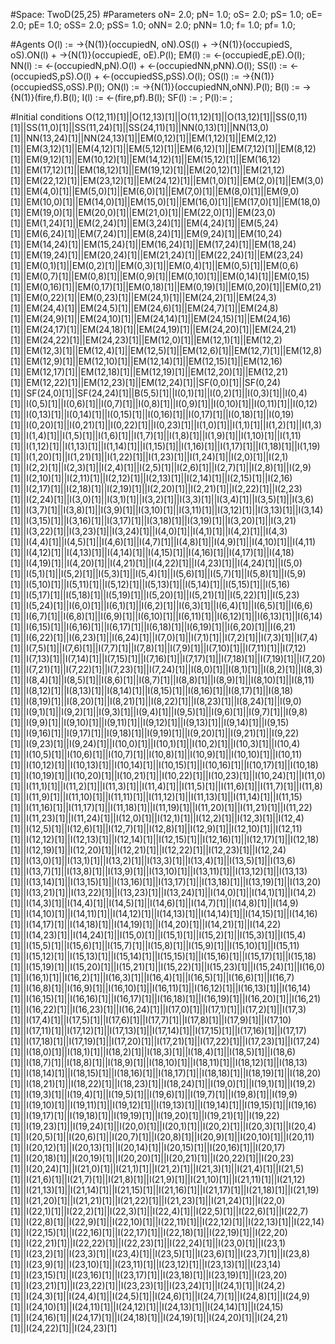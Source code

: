 
#Space: TwoD(25,25)
#Parameters
oN= 2.0;
pN= 1.0;
oS= 2.0;
pS= 1.0;
oE= 2.0;
pE= 1.0;
oSS= 2.0;
pSS= 1.0;
oNN= 2.0;
pNN= 1.0;
f= 1.0;
pf= 1.0;
 
#Agents
O(l) := ->{N(1)}(occupiedN, oN).OS(l) + ->{N(1)}(occupiedS, oS).ON(l) + ->{N(1)}(occupiedE, oE).P(l);
EM(l) := <-(occupiedE,pE).O(l);
NN(l) := <-(occupiedN,pN).O(l) +  <-(occupiedNN,pNN).O(l);
SS(l) := <-(occupiedS,pS).O(l) + <-(occupiedSS,pSS).O(l);
OS(l) := ->{N(1)}(occupiedSS,oSS).P(l);
ON(l) := ->{N(1)}(occupiedNN,oNN).P(l);
B(l) := ->{N(1)}(fire,f).B(l);
I(l) := <-(fire,pf).B(l);
SF(l) := ;
P(l):= ;
 
#Initial conditions
O(12,11)[1]||O(12,13)[1]||O(11,12)[1]||O(13,12)[1]||SS(0,11)[1]||SS(11,0)[1]||SS(11,24)[1]||SS(24,11)[1]||NN(0,13)[1]||NN(13,0)[1]||NN(13,24)[1]||NN(24,13)[1]||EM(0,12)[1]||EM(1,12)[1]||EM(2,12)[1]||EM(3,12)[1]||EM(4,12)[1]||EM(5,12)[1]||EM(6,12)[1]||EM(7,12)[1]||EM(8,12)[1]||EM(9,12)[1]||EM(10,12)[1]||EM(14,12)[1]||EM(15,12)[1]||EM(16,12)[1]||EM(17,12)[1]||EM(18,12)[1]||EM(19,12)[1]||EM(20,12)[1]||EM(21,12)[1]||EM(22,12)[1]||EM(23,12)[1]||EM(24,12)[1]||EM(1,0)[1]||EM(2,0)[1]||EM(3,0)[1]||EM(4,0)[1]||EM(5,0)[1]||EM(6,0)[1]||EM(7,0)[1]||EM(8,0)[1]||EM(9,0)[1]||EM(10,0)[1]||EM(14,0)[1]||EM(15,0)[1]||EM(16,0)[1]||EM(17,0)[1]||EM(18,0)[1]||EM(19,0)[1]||EM(20,0)[1]||EM(21,0)[1]||EM(22,0)[1]||EM(23,0)[1]||EM(1,24)[1]||EM(2,24)[1]||EM(3,24)[1]||EM(4,24)[1]||EM(5,24)[1]||EM(6,24)[1]||EM(7,24)[1]||EM(8,24)[1]||EM(9,24)[1]||EM(10,24)[1]||EM(14,24)[1]||EM(15,24)[1]||EM(16,24)[1]||EM(17,24)[1]||EM(18,24)[1]||EM(19,24)[1]||EM(20,24)[1]||EM(21,24)[1]||EM(22,24)[1]||EM(23,24)[1]||EM(0,1)[1]||EM(0,2)[1]||EM(0,3)[1]||EM(0,4)[1]||EM(0,5)[1]||EM(0,6)[1]||EM(0,7)[1]||EM(0,8)[1]||EM(0,9)[1]||EM(0,10)[1]||EM(0,14)[1]||EM(0,15)[1]||EM(0,16)[1]||EM(0,17)[1]||EM(0,18)[1]||EM(0,19)[1]||EM(0,20)[1]||EM(0,21)[1]||EM(0,22)[1]||EM(0,23)[1]||EM(24,1)[1]||EM(24,2)[1]||EM(24,3)[1]||EM(24,4)[1]||EM(24,5)[1]||EM(24,6)[1]||EM(24,7)[1]||EM(24,8)[1]||EM(24,9)[1]||EM(24,10)[1]||EM(24,14)[1]||EM(24,15)[1]||EM(24,16)[1]||EM(24,17)[1]||EM(24,18)[1]||EM(24,19)[1]||EM(24,20)[1]||EM(24,21)[1]||EM(24,22)[1]||EM(24,23)[1]||EM(12,0)[1]||EM(12,1)[1]||EM(12,2)[1]||EM(12,3)[1]||EM(12,4)[1]||EM(12,5)[1]||EM(12,6)[1]||EM(12,7)[1]||EM(12,8)[1]||EM(12,9)[1]||EM(12,10)[1]||EM(12,14)[1]||EM(12,15)[1]||EM(12,16)[1]||EM(12,17)[1]||EM(12,18)[1]||EM(12,19)[1]||EM(12,20)[1]||EM(12,21)[1]||EM(12,22)[1]||EM(12,23)[1]||EM(12,24)[1]||SF(0,0)[1]||SF(0,24)[1]||SF(24,0)[1]||SF(24,24)[1]||B(5,5)[1]||I(0,1)[1]||I(0,2)[1]||I(0,3)[1]||I(0,4)[1]||I(0,5)[1]||I(0,6)[1]||I(0,7)[1]||I(0,8)[1]||I(0,9)[1]||I(0,10)[1]||I(0,11)[1]||I(0,12)[1]||I(0,13)[1]||I(0,14)[1]||I(0,15)[1]||I(0,16)[1]||I(0,17)[1]||I(0,18)[1]||I(0,19)[1]||I(0,20)[1]||I(0,21)[1]||I(0,22)[1]||I(0,23)[1]||I(1,0)[1]||I(1,1)[1]||I(1,2)[1]||I(1,3)[1]||I(1,4)[1]||I(1,5)[1]||I(1,6)[1]||I(1,7)[1]||I(1,8)[1]||I(1,9)[1]||I(1,10)[1]||I(1,11)[1]||I(1,12)[1]||I(1,13)[1]||I(1,14)[1]||I(1,15)[1]||I(1,16)[1]||I(1,17)[1]||I(1,18)[1]||I(1,19)[1]||I(1,20)[1]||I(1,21)[1]||I(1,22)[1]||I(1,23)[1]||I(1,24)[1]||I(2,0)[1]||I(2,1)[1]||I(2,2)[1]||I(2,3)[1]||I(2,4)[1]||I(2,5)[1]||I(2,6)[1]||I(2,7)[1]||I(2,8)[1]||I(2,9)[1]||I(2,10)[1]||I(2,11)[1]||I(2,12)[1]||I(2,13)[1]||I(2,14)[1]||I(2,15)[1]||I(2,16)[1]||I(2,17)[1]||I(2,18)[1]||I(2,19)[1]||I(2,20)[1]||I(2,21)[1]||I(2,22)[1]||I(2,23)[1]||I(2,24)[1]||I(3,0)[1]||I(3,1)[1]||I(3,2)[1]||I(3,3)[1]||I(3,4)[1]||I(3,5)[1]||I(3,6)[1]||I(3,7)[1]||I(3,8)[1]||I(3,9)[1]||I(3,10)[1]||I(3,11)[1]||I(3,12)[1]||I(3,13)[1]||I(3,14)[1]||I(3,15)[1]||I(3,16)[1]||I(3,17)[1]||I(3,18)[1]||I(3,19)[1]||I(3,20)[1]||I(3,21)[1]||I(3,22)[1]||I(3,23)[1]||I(3,24)[1]||I(4,0)[1]||I(4,1)[1]||I(4,2)[1]||I(4,3)[1]||I(4,4)[1]||I(4,5)[1]||I(4,6)[1]||I(4,7)[1]||I(4,8)[1]||I(4,9)[1]||I(4,10)[1]||I(4,11)[1]||I(4,12)[1]||I(4,13)[1]||I(4,14)[1]||I(4,15)[1]||I(4,16)[1]||I(4,17)[1]||I(4,18)[1]||I(4,19)[1]||I(4,20)[1]||I(4,21)[1]||I(4,22)[1]||I(4,23)[1]||I(4,24)[1]||I(5,0)[1]||I(5,1)[1]||I(5,2)[1]||I(5,3)[1]||I(5,4)[1]||I(5,6)[1]||I(5,7)[1]||I(5,8)[1]||I(5,9)[1]||I(5,10)[1]||I(5,11)[1]||I(5,12)[1]||I(5,13)[1]||I(5,14)[1]||I(5,15)[1]||I(5,16)[1]||I(5,17)[1]||I(5,18)[1]||I(5,19)[1]||I(5,20)[1]||I(5,21)[1]||I(5,22)[1]||I(5,23)[1]||I(5,24)[1]||I(6,0)[1]||I(6,1)[1]||I(6,2)[1]||I(6,3)[1]||I(6,4)[1]||I(6,5)[1]||I(6,6)[1]||I(6,7)[1]||I(6,8)[1]||I(6,9)[1]||I(6,10)[1]||I(6,11)[1]||I(6,12)[1]||I(6,13)[1]||I(6,14)[1]||I(6,15)[1]||I(6,16)[1]||I(6,17)[1]||I(6,18)[1]||I(6,19)[1]||I(6,20)[1]||I(6,21)[1]||I(6,22)[1]||I(6,23)[1]||I(6,24)[1]||I(7,0)[1]||I(7,1)[1]||I(7,2)[1]||I(7,3)[1]||I(7,4)[1]||I(7,5)[1]||I(7,6)[1]||I(7,7)[1]||I(7,8)[1]||I(7,9)[1]||I(7,10)[1]||I(7,11)[1]||I(7,12)[1]||I(7,13)[1]||I(7,14)[1]||I(7,15)[1]||I(7,16)[1]||I(7,17)[1]||I(7,18)[1]||I(7,19)[1]||I(7,20)[1]||I(7,21)[1]||I(7,22)[1]||I(7,23)[1]||I(7,24)[1]||I(8,0)[1]||I(8,1)[1]||I(8,2)[1]||I(8,3)[1]||I(8,4)[1]||I(8,5)[1]||I(8,6)[1]||I(8,7)[1]||I(8,8)[1]||I(8,9)[1]||I(8,10)[1]||I(8,11)[1]||I(8,12)[1]||I(8,13)[1]||I(8,14)[1]||I(8,15)[1]||I(8,16)[1]||I(8,17)[1]||I(8,18)[1]||I(8,19)[1]||I(8,20)[1]||I(8,21)[1]||I(8,22)[1]||I(8,23)[1]||I(8,24)[1]||I(9,0)[1]||I(9,1)[1]||I(9,2)[1]||I(9,3)[1]||I(9,4)[1]||I(9,5)[1]||I(9,6)[1]||I(9,7)[1]||I(9,8)[1]||I(9,9)[1]||I(9,10)[1]||I(9,11)[1]||I(9,12)[1]||I(9,13)[1]||I(9,14)[1]||I(9,15)[1]||I(9,16)[1]||I(9,17)[1]||I(9,18)[1]||I(9,19)[1]||I(9,20)[1]||I(9,21)[1]||I(9,22)[1]||I(9,23)[1]||I(9,24)[1]||I(10,0)[1]||I(10,1)[1]||I(10,2)[1]||I(10,3)[1]||I(10,4)[1]||I(10,5)[1]||I(10,6)[1]||I(10,7)[1]||I(10,8)[1]||I(10,9)[1]||I(10,10)[1]||I(10,11)[1]||I(10,12)[1]||I(10,13)[1]||I(10,14)[1]||I(10,15)[1]||I(10,16)[1]||I(10,17)[1]||I(10,18)[1]||I(10,19)[1]||I(10,20)[1]||I(10,21)[1]||I(10,22)[1]||I(10,23)[1]||I(10,24)[1]||I(11,0)[1]||I(11,1)[1]||I(11,2)[1]||I(11,3)[1]||I(11,4)[1]||I(11,5)[1]||I(11,6)[1]||I(11,7)[1]||I(11,8)[1]||I(11,9)[1]||I(11,10)[1]||I(11,11)[1]||I(11,12)[1]||I(11,13)[1]||I(11,14)[1]||I(11,15)[1]||I(11,16)[1]||I(11,17)[1]||I(11,18)[1]||I(11,19)[1]||I(11,20)[1]||I(11,21)[1]||I(11,22)[1]||I(11,23)[1]||I(11,24)[1]||I(12,0)[1]||I(12,1)[1]||I(12,2)[1]||I(12,3)[1]||I(12,4)[1]||I(12,5)[1]||I(12,6)[1]||I(12,7)[1]||I(12,8)[1]||I(12,9)[1]||I(12,10)[1]||I(12,11)[1]||I(12,12)[1]||I(12,13)[1]||I(12,14)[1]||I(12,15)[1]||I(12,16)[1]||I(12,17)[1]||I(12,18)[1]||I(12,19)[1]||I(12,20)[1]||I(12,21)[1]||I(12,22)[1]||I(12,23)[1]||I(12,24)[1]||I(13,0)[1]||I(13,1)[1]||I(13,2)[1]||I(13,3)[1]||I(13,4)[1]||I(13,5)[1]||I(13,6)[1]||I(13,7)[1]||I(13,8)[1]||I(13,9)[1]||I(13,10)[1]||I(13,11)[1]||I(13,12)[1]||I(13,13)[1]||I(13,14)[1]||I(13,15)[1]||I(13,16)[1]||I(13,17)[1]||I(13,18)[1]||I(13,19)[1]||I(13,20)[1]||I(13,21)[1]||I(13,22)[1]||I(13,23)[1]||I(13,24)[1]||I(14,0)[1]||I(14,1)[1]||I(14,2)[1]||I(14,3)[1]||I(14,4)[1]||I(14,5)[1]||I(14,6)[1]||I(14,7)[1]||I(14,8)[1]||I(14,9)[1]||I(14,10)[1]||I(14,11)[1]||I(14,12)[1]||I(14,13)[1]||I(14,14)[1]||I(14,15)[1]||I(14,16)[1]||I(14,17)[1]||I(14,18)[1]||I(14,19)[1]||I(14,20)[1]||I(14,21)[1]||I(14,22)[1]||I(14,23)[1]||I(14,24)[1]||I(15,0)[1]||I(15,1)[1]||I(15,2)[1]||I(15,3)[1]||I(15,4)[1]||I(15,5)[1]||I(15,6)[1]||I(15,7)[1]||I(15,8)[1]||I(15,9)[1]||I(15,10)[1]||I(15,11)[1]||I(15,12)[1]||I(15,13)[1]||I(15,14)[1]||I(15,15)[1]||I(15,16)[1]||I(15,17)[1]||I(15,18)[1]||I(15,19)[1]||I(15,20)[1]||I(15,21)[1]||I(15,22)[1]||I(15,23)[1]||I(15,24)[1]||I(16,0)[1]||I(16,1)[1]||I(16,2)[1]||I(16,3)[1]||I(16,4)[1]||I(16,5)[1]||I(16,6)[1]||I(16,7)[1]||I(16,8)[1]||I(16,9)[1]||I(16,10)[1]||I(16,11)[1]||I(16,12)[1]||I(16,13)[1]||I(16,14)[1]||I(16,15)[1]||I(16,16)[1]||I(16,17)[1]||I(16,18)[1]||I(16,19)[1]||I(16,20)[1]||I(16,21)[1]||I(16,22)[1]||I(16,23)[1]||I(16,24)[1]||I(17,0)[1]||I(17,1)[1]||I(17,2)[1]||I(17,3)[1]||I(17,4)[1]||I(17,5)[1]||I(17,6)[1]||I(17,7)[1]||I(17,8)[1]||I(17,9)[1]||I(17,10)[1]||I(17,11)[1]||I(17,12)[1]||I(17,13)[1]||I(17,14)[1]||I(17,15)[1]||I(17,16)[1]||I(17,17)[1]||I(17,18)[1]||I(17,19)[1]||I(17,20)[1]||I(17,21)[1]||I(17,22)[1]||I(17,23)[1]||I(17,24)[1]||I(18,0)[1]||I(18,1)[1]||I(18,2)[1]||I(18,3)[1]||I(18,4)[1]||I(18,5)[1]||I(18,6)[1]||I(18,7)[1]||I(18,8)[1]||I(18,9)[1]||I(18,10)[1]||I(18,11)[1]||I(18,12)[1]||I(18,13)[1]||I(18,14)[1]||I(18,15)[1]||I(18,16)[1]||I(18,17)[1]||I(18,18)[1]||I(18,19)[1]||I(18,20)[1]||I(18,21)[1]||I(18,22)[1]||I(18,23)[1]||I(18,24)[1]||I(19,0)[1]||I(19,1)[1]||I(19,2)[1]||I(19,3)[1]||I(19,4)[1]||I(19,5)[1]||I(19,6)[1]||I(19,7)[1]||I(19,8)[1]||I(19,9)[1]||I(19,10)[1]||I(19,11)[1]||I(19,12)[1]||I(19,13)[1]||I(19,14)[1]||I(19,15)[1]||I(19,16)[1]||I(19,17)[1]||I(19,18)[1]||I(19,19)[1]||I(19,20)[1]||I(19,21)[1]||I(19,22)[1]||I(19,23)[1]||I(19,24)[1]||I(20,0)[1]||I(20,1)[1]||I(20,2)[1]||I(20,3)[1]||I(20,4)[1]||I(20,5)[1]||I(20,6)[1]||I(20,7)[1]||I(20,8)[1]||I(20,9)[1]||I(20,10)[1]||I(20,11)[1]||I(20,12)[1]||I(20,13)[1]||I(20,14)[1]||I(20,15)[1]||I(20,16)[1]||I(20,17)[1]||I(20,18)[1]||I(20,19)[1]||I(20,20)[1]||I(20,21)[1]||I(20,22)[1]||I(20,23)[1]||I(20,24)[1]||I(21,0)[1]||I(21,1)[1]||I(21,2)[1]||I(21,3)[1]||I(21,4)[1]||I(21,5)[1]||I(21,6)[1]||I(21,7)[1]||I(21,8)[1]||I(21,9)[1]||I(21,10)[1]||I(21,11)[1]||I(21,12)[1]||I(21,13)[1]||I(21,14)[1]||I(21,15)[1]||I(21,16)[1]||I(21,17)[1]||I(21,18)[1]||I(21,19)[1]||I(21,20)[1]||I(21,21)[1]||I(21,22)[1]||I(21,23)[1]||I(21,24)[1]||I(22,0)[1]||I(22,1)[1]||I(22,2)[1]||I(22,3)[1]||I(22,4)[1]||I(22,5)[1]||I(22,6)[1]||I(22,7)[1]||I(22,8)[1]||I(22,9)[1]||I(22,10)[1]||I(22,11)[1]||I(22,12)[1]||I(22,13)[1]||I(22,14)[1]||I(22,15)[1]||I(22,16)[1]||I(22,17)[1]||I(22,18)[1]||I(22,19)[1]||I(22,20)[1]||I(22,21)[1]||I(22,22)[1]||I(22,23)[1]||I(22,24)[1]||I(23,0)[1]||I(23,1)[1]||I(23,2)[1]||I(23,3)[1]||I(23,4)[1]||I(23,5)[1]||I(23,6)[1]||I(23,7)[1]||I(23,8)[1]||I(23,9)[1]||I(23,10)[1]||I(23,11)[1]||I(23,12)[1]||I(23,13)[1]||I(23,14)[1]||I(23,15)[1]||I(23,16)[1]||I(23,17)[1]||I(23,18)[1]||I(23,19)[1]||I(23,20)[1]||I(23,21)[1]||I(23,22)[1]||I(23,23)[1]||I(23,24)[1]||I(24,1)[1]||I(24,2)[1]||I(24,3)[1]||I(24,4)[1]||I(24,5)[1]||I(24,6)[1]||I(24,7)[1]||I(24,8)[1]||I(24,9)[1]||I(24,10)[1]||I(24,11)[1]||I(24,12)[1]||I(24,13)[1]||I(24,14)[1]||I(24,15)[1]||I(24,16)[1]||I(24,17)[1]||I(24,18)[1]||I(24,19)[1]||I(24,20)[1]||I(24,21)[1]||I(24,22)[1]||I(24,23)[1] 
